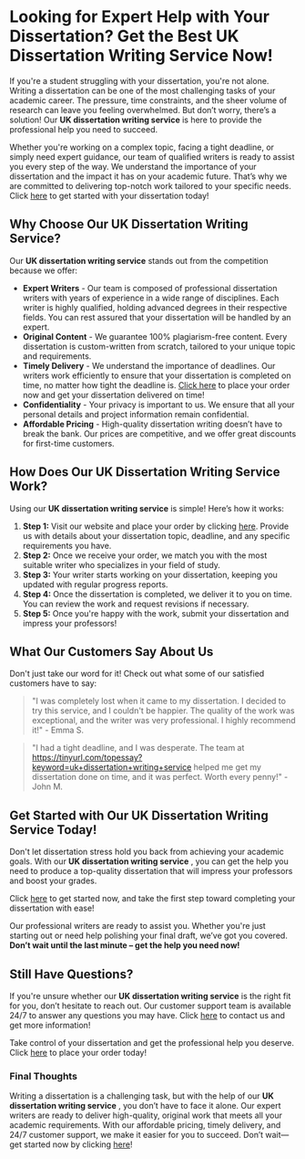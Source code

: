 # Looking for Expert Help with Your Dissertation? Get the Best UK Dissertation Writing Service Now!

If you're a student struggling with your dissertation, you're not alone. Writing a dissertation can be one of the most challenging tasks of your academic career. The pressure, time constraints, and the sheer volume of research can leave you feeling overwhelmed. But don’t worry, there’s a solution! Our **UK dissertation writing service** is here to provide the professional help you need to succeed.

Whether you're working on a complex topic, facing a tight deadline, or simply need expert guidance, our team of qualified writers is ready to assist you every step of the way. We understand the importance of your dissertation and the impact it has on your academic future. That’s why we are committed to delivering top-notch work tailored to your specific needs. Click [here](https://tinyurl.com/topessay?keyword=uk+dissertation+writing+service) to get started with your dissertation today!

## Why Choose Our UK Dissertation Writing Service?

Our **UK dissertation writing service** stands out from the competition because we offer:

- **Expert Writers** - Our team is composed of professional dissertation writers with years of experience in a wide range of disciplines. Each writer is highly qualified, holding advanced degrees in their respective fields. You can rest assured that your dissertation will be handled by an expert.
- **Original Content** - We guarantee 100% plagiarism-free content. Every dissertation is custom-written from scratch, tailored to your unique topic and requirements.
- **Timely Delivery** - We understand the importance of deadlines. Our writers work efficiently to ensure that your dissertation is completed on time, no matter how tight the deadline is. [Click here](https://tinyurl.com/topessay?keyword=uk+dissertation+writing+service) to place your order now and get your dissertation delivered on time!
- **Confidentiality** - Your privacy is important to us. We ensure that all your personal details and project information remain confidential.
- **Affordable Pricing** - High-quality dissertation writing doesn’t have to break the bank. Our prices are competitive, and we offer great discounts for first-time customers.

## How Does Our UK Dissertation Writing Service Work?

Using our **UK dissertation writing service** is simple! Here’s how it works:

1. **Step 1:** Visit our website and place your order by clicking [here](https://tinyurl.com/topessay?keyword=uk+dissertation+writing+service). Provide us with details about your dissertation topic, deadline, and any specific requirements you have.
2. **Step 2:** Once we receive your order, we match you with the most suitable writer who specializes in your field of study.
3. **Step 3:** Your writer starts working on your dissertation, keeping you updated with regular progress reports.
4. **Step 4:** Once the dissertation is completed, we deliver it to you on time. You can review the work and request revisions if necessary.
5. **Step 5:** Once you're happy with the work, submit your dissertation and impress your professors!

## What Our Customers Say About Us

Don't just take our word for it! Check out what some of our satisfied customers have to say:

> "I was completely lost when it came to my dissertation. I decided to try this service, and I couldn't be happier. The quality of the work was exceptional, and the writer was very professional. I highly recommend it!" - Emma S.

> "I had a tight deadline, and I was desperate. The team at https://tinyurl.com/topessay?keyword=uk+dissertation+writing+service helped me get my dissertation done on time, and it was perfect. Worth every penny!" - John M.

## Get Started with Our UK Dissertation Writing Service Today!

Don't let dissertation stress hold you back from achieving your academic goals. With our **UK dissertation writing service** , you can get the help you need to produce a top-quality dissertation that will impress your professors and boost your grades.

Click [here](https://tinyurl.com/topessay?keyword=uk+dissertation+writing+service) to get started now, and take the first step toward completing your dissertation with ease!

Our professional writers are ready to assist you. Whether you're just starting out or need help polishing your final draft, we’ve got you covered. **Don’t wait until the last minute – get the help you need now!**

## Still Have Questions?

If you're unsure whether our **UK dissertation writing service** is the right fit for you, don’t hesitate to reach out. Our customer support team is available 24/7 to answer any questions you may have. Click [here](https://tinyurl.com/topessay?keyword=uk+dissertation+writing+service) to contact us and get more information!

Take control of your dissertation and get the professional help you deserve. Click [here](https://tinyurl.com/topessay?keyword=uk+dissertation+writing+service) to place your order today!

### Final Thoughts

Writing a dissertation is a challenging task, but with the help of our **UK dissertation writing service** , you don’t have to face it alone. Our expert writers are ready to deliver high-quality, original work that meets all your academic requirements. With our affordable pricing, timely delivery, and 24/7 customer support, we make it easier for you to succeed. Don’t wait—get started now by clicking [here](https://tinyurl.com/topessay?keyword=uk+dissertation+writing+service)!
